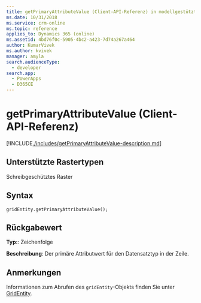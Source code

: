 ```yaml
---
title: getPrimaryAttributeValue (Client-API-Referenz) in modellgestützten Apps| MicrosoftDocs
ms.date: 10/31/2018
ms.service: crm-online
ms.topic: reference
applies_to: Dynamics 365 (online)
ms.assetid: 4bd76f0c-5905-4bc2-a423-7d74a267a464
author: KumarVivek
ms.author: kvivek
manager: amyla
search.audienceType:
  - developer
search.app:
  - PowerApps
  - D365CE
---
```

# <a name="getprimaryattributevalue-client-api-reference"></a>getPrimaryAttributeValue (Client-API-Referenz)



[!INCLUDE[./includes/getPrimaryAttributeValue-description.md](./includes/getPrimaryAttributeValue-description.md)]

## <a name="grid-types-supported"></a>Unterstützte Rastertypen

Schreibgeschütztes Raster

## <a name="syntax"></a>Syntax

`gridEntity.getPrimaryAttributeValue();`

## <a name="return-value"></a>Rückgabewert

**Typ:**: Zeichenfolge

**Beschreibung**: Der primäre Attributwert für den Datensatztyp in der Zeile.

## <a name="remarks"></a>Anmerkungen

Informationen zum Abrufen des `gridEntity`-Objekts finden Sie unter [GridEntity](../gridentity.md). 

